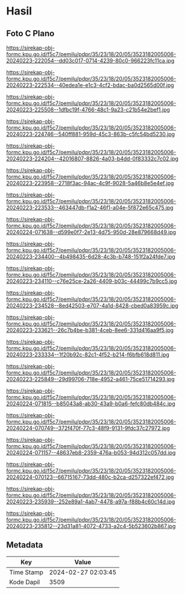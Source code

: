 # Hasil

## Foto C Plano

https://sirekap-obj-formc.kpu.go.id/f5c7/pemilu/pdpr/35/23/18/20/05/3523182005006-20240223-222054--dd03c017-0714-4239-80c0-966223fc11ca.jpg

https://sirekap-obj-formc.kpu.go.id/f5c7/pemilu/pdpr/35/23/18/20/05/3523182005006-20240223-222534--40edea1e-e1c3-4cf2-bdac-ba0d2565d00f.jpg

https://sirekap-obj-formc.kpu.go.id/f5c7/pemilu/pdpr/35/23/18/20/05/3523182005006-20240223-225508--1dfbc19f-4766-48c1-9a23-c21b54e2bef1.jpg

https://sirekap-obj-formc.kpu.go.id/f5c7/pemilu/pdpr/35/23/18/20/05/3523182005006-20240223-224746--540ff881-959d-45c3-863b-c5fc54bd5230.jpg

https://sirekap-obj-formc.kpu.go.id/f5c7/pemilu/pdpr/35/23/18/20/05/3523182005006-20240223-224204--42016807-8826-4a03-b4dd-0f83332c7c02.jpg

https://sirekap-obj-formc.kpu.go.id/f5c7/pemilu/pdpr/35/23/18/20/05/3523182005006-20240223-223958--2718f3ac-94ac-4c9f-9028-5a46b8e5e4ef.jpg

https://sirekap-obj-formc.kpu.go.id/f5c7/pemilu/pdpr/35/23/18/20/05/3523182005006-20240223-223533--463447db-f1a2-46f1-a04e-5f872e65c475.jpg

https://sirekap-obj-formc.kpu.go.id/f5c7/pemilu/pdpr/35/23/18/20/05/3523182005006-20240224-071638--d599e0f7-2e13-4d75-950d-28e879668d49.jpg

https://sirekap-obj-formc.kpu.go.id/f5c7/pemilu/pdpr/35/23/18/20/05/3523182005006-20240223-234400--4b498435-6d28-4c3b-b748-151f2a24fde7.jpg

https://sirekap-obj-formc.kpu.go.id/f5c7/pemilu/pdpr/35/23/18/20/05/3523182005006-20240223-234110--c76e25ce-2a26-4409-b03c-44499c7b9cc5.jpg

https://sirekap-obj-formc.kpu.go.id/f5c7/pemilu/pdpr/35/23/18/20/05/3523182005006-20240223-234528--8ed42503-e707-4a1d-8428-cbed0a83959c.jpg

https://sirekap-obj-formc.kpu.go.id/f5c7/pemilu/pdpr/35/23/18/20/05/3523182005006-20240223-233621--26c7b4be-b381-4ceb-8ee6-331d416aa9f5.jpg

https://sirekap-obj-formc.kpu.go.id/f5c7/pemilu/pdpr/35/23/18/20/05/3523182005006-20240223-233334--1f20b92c-82c1-4f52-b214-f6bfb618d811.jpg

https://sirekap-obj-formc.kpu.go.id/f5c7/pemilu/pdpr/35/23/18/20/05/3523182005006-20240223-225849--29d99706-718e-4952-a461-75ce51714293.jpg

https://sirekap-obj-formc.kpu.go.id/f5c7/pemilu/pdpr/35/23/18/20/05/3523182005006-20240224-071815--b85043a8-ab30-43a9-b0a6-fefc80db484c.jpg

https://sirekap-obj-formc.kpu.go.id/f5c7/pemilu/pdpr/35/23/18/20/05/3523182005006-20240224-070749--372f470f-77c3-48f9-9131-9fdc37c27972.jpg

https://sirekap-obj-formc.kpu.go.id/f5c7/pemilu/pdpr/35/23/18/20/05/3523182005006-20240224-071157--48637eb8-2359-476a-b053-94d312c057dd.jpg

https://sirekap-obj-formc.kpu.go.id/f5c7/pemilu/pdpr/35/23/18/20/05/3523182005006-20240224-070123--66715167-73dd-480c-b2ca-d257322ef472.jpg

https://sirekap-obj-formc.kpu.go.id/f5c7/pemilu/pdpr/35/23/18/20/05/3523182005006-20240223-235939--252e89a1-4ab7-4478-a97a-f88b4c60c14d.jpg

https://sirekap-obj-formc.kpu.go.id/f5c7/pemilu/pdpr/35/23/18/20/05/3523182005006-20240223-235812--23d31a81-4072-4733-a2c4-5b523602b867.jpg


## Metadata

| Key        | Value               |
| ---------- | ------------------- |
| Time Stamp | 2024-02-27 02:03:45 |
| Kode Dapil | 3509                |



